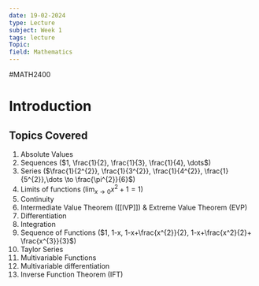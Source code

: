 ```yaml
---
date: 19-02-2024
type: Lecture
subject: Week 1
tags: lecture
Topic:
field: Mathematics
---
```

#MATH2400

# Introduction

## Topics Covered
1. Absolute Values
2. Sequences ($1, \frac{1}{2}, \frac{1}{3}, \frac{1}{4}, \dots$)
3. Series ($\frac{1}{2^{2}}, \frac{1}{3^{2}}, \frac{1}{4^{2}}, \frac{1}{5^{2}},\dots \to \frac{\pi^{2}}{6}$)
4. Limits of functions ($\lim_{ x \to 0 }x^2+1=1$)
5. Continuity
6. Intermediate Value Theorem ([[IVP]]) & Extreme Value Theorem (EVP)
7. Differentiation
8. Integration
9. Sequence of Functions ($1, 1-x, 1-x+\frac{x^{2}}{2}, 1-x+\frac{x^2}{2}+ \frac{x^{3}}{3}$)
10. Taylor Series
11. Multivariable Functions
12. Multivariable differentiation
13. Inverse Function Theorem (IFT)